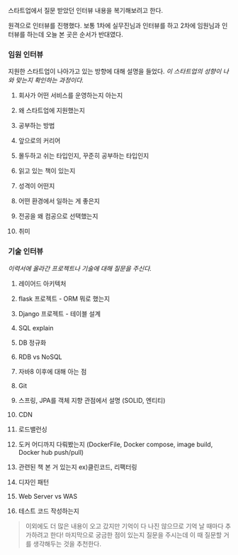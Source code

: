 스타트업에서 질문 받았던 인터뷰 내용을 복기해보려고 한다.

원격으로 인터뷰를 진행했다.
보통 1차에 실무진님과 인터뷰를 하고 2차에 임원님과 인터뷰를 하는데 오늘 본 곳은 순서가 반대였다.

### 임원 인터뷰
지원한 스타트업이 나아가고 있는 방향에 대해 설명을 들었다.
_이 스타트업의 성향이 나와 맞는지 확인하는 과정이다._

1. 회사가 어떤 서비스를 운영하는지 아는지

2. 왜 스타트업에 지원했는지

3. 공부하는 방법

4. 앞으로의 커리어

5. 몰두하고 쉬는 타입인지, 꾸준히 공부하는 타입인지

6. 읽고 있는 책이 있는지

7. 성격이 어떤지

8. 어떤 환경에서 일하는 게 좋은지

9. 전공을 왜 컴공으로 선택했는지

10. 취미


### 기술 인터뷰
_이력서에 올라간 프로젝트나 기술에 대해 질문을 주신다._

1. 레이어드 아키텍처

2. flask 프로젝트 - ORM 뭐로 했는지

3. Django 프로젝트 - 테이블 설계

4. SQL explain

5. DB 정규화

6. RDB vs NoSQL

7. 자바8 이후에 대해 아는 점

8. Git

9. 스프링, JPA를 객체 지향 관점에서 설명 (SOLID, 엔티티)

10. CDN

11. 로드밸런싱

12. 도커 어디까지 다뤄봤는지 (DockerFile, Docker compose, image build, Docker hub push/pull)

13. 관련된 책 본 거 있는지 ex)클린코드, 리팩터링

14. 디자인 패턴

15. Web Server vs WAS

16. 테스트 코드 작성하는지

> 이외에도 더 많은 내용이 오고 갔지만 기억이 다 나진 않으므로 기억 날 때마다 추가하려고 한다!
마지막으로 궁금한 점이 있는지 질문을 주시는데 이 때 질문할 거를 생각해두는 것을 추천한다.